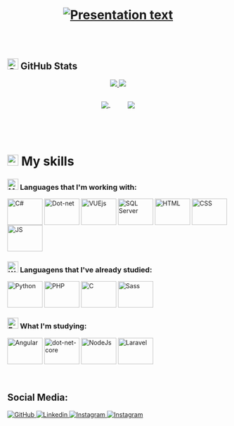 <h1 align=center>
  <a href="https://git.io/typing-svg">
    <img src="https://readme-typing-svg.demolab.com?font=Press+Start+2P&duration=3200&pause=800&color=5FABEE&background=03031400&center=true&size=23&vCenter=true&width=870&lines=Hello+World!;I'm+Thales+Davi;System+Development+Student;Currently+focused+on+web+development" alt="Presentation text" />
  </a>
</h1>

<br><br>

<h2 align=left><img src="https://raw.githubusercontent.com/Tarikul-Islam-Anik/Animated-Fluent-Emojis/master/Emojis/Objects/Chart%20Increasing.png" alt="Chart Increasing" width="25" height="25" /> GitHub Stats</h2>
<div align=center>
  <a href="https://git.io/streak-stats" title="Go to source">
    <img src="https://streak-stats.demolab.com?user=ThalesDaviSouza&theme=holi-theme&hide_border=true"/>
  </a>
  <a href="https://github.com/anuraghazra/github-readme-stats" title="Go to source">
    <img src="https://github-readme-stats.vercel.app/api?username=ThalesDaviSouza&theme=holi&hide_border=true&rank_icon=github" />
  </a>
</div>

## 

<div align=center>
  <a href="https://github.com/anuraghazra/github-readme-stats" title="Go to source">
    <img align=center src="https://github-readme-stats.vercel.app/api/top-langs/?username=ThalesDaviSouza&theme=holi&hide_border=true&layout=donut-vertical" />
  </a>
  &nbsp &nbsp &nbsp &nbsp &nbsp
  <a href="https://github.com/anuraghazra/github-readme-stats" title="Go to source">
    <img align=center src="https://github-readme-stats.vercel.app/api/top-langs/?username=ThalesDaviSouza&theme=holi&hide_border=true" />
  </a>
</div>

##

<br>
<br>

<h1 align=left><img src="https://raw.githubusercontent.com/Tarikul-Islam-Anik/Animated-Fluent-Emojis/master/Emojis/Smilies/Smiling%20Face%20with%20Sunglasses.png" alt="Smiling Face with Sunglasses" width="25" height="25" /> My skills</h1>

<h3><img src="https://raw.githubusercontent.com/Tarikul-Islam-Anik/Animated-Fluent-Emojis/master/Emojis/People/Man%20Office%20Worker.png" alt="Man Office Worker" width="25" height="25" /> Languages that I'm working with:</h3>
<div align=left style="display: inline_block;">
    <img title="C#" align=center height=60 width=80 src="https://cdn.jsdelivr.net/gh/devicons/devicon/icons/csharp/csharp-original.svg" />
    <img title="Dot-net" align=center height=60 width=80 src="https://cdn.jsdelivr.net/gh/devicons/devicon/icons/dot-net/dot-net-plain-wordmark.svg" />
    <img title="VUEjs" align=center height=60 width=80 src="https://cdn.jsdelivr.net/gh/devicons/devicon/icons/vuejs/vuejs-original.svg" />
    <img title="SQL Server" align=center height=60 width=80 src="https://cdn.jsdelivr.net/gh/devicons/devicon/icons/microsoftsqlserver/microsoftsqlserver-plain-wordmark.svg" />
    <img title="HTML" align=center height=60 width=80 src="https://cdn.jsdelivr.net/gh/devicons/devicon/icons/html5/html5-original.svg" />
    <img title="CSS" align=center height=60 width=80 src="https://cdn.jsdelivr.net/gh/devicons/devicon/icons/css3/css3-original.svg" />
    <img title="JS" align=center height=60 width=80 src="https://cdn.jsdelivr.net/gh/devicons/devicon/icons/javascript/javascript-original.svg" />
</div>

<h3><img src="https://raw.githubusercontent.com/Tarikul-Islam-Anik/Animated-Fluent-Emojis/master/Emojis/Hand%20gestures/Writing%20Hand.png" alt="Writing Hand" width="25" height="25" /> Languagens that I've already studied:</h3>
<div align=left>
    <img title="Python" align=center height=60 width=80 src="https://cdn.jsdelivr.net/gh/devicons/devicon/icons/python/python-original.svg" />
    <img title="PHP" align=center height=60 width=80 src="https://cdn.jsdelivr.net/gh/devicons/devicon/icons/php/php-original.svg" />
    <img title="C" align=center height=60 width=80 src="https://cdn.jsdelivr.net/gh/devicons/devicon/icons/c/c-original.svg" />
    <img title="Sass" align=center height=60 width=80 src="https://cdn.jsdelivr.net/gh/devicons/devicon/icons/sass/sass-original.svg" />
</div>

<h3><img src="https://raw.githubusercontent.com/Tarikul-Islam-Anik/Animated-Fluent-Emojis/master/Emojis/Smilies/Face%20with%20Monocle.png" alt="Face with Monocle" width="25" height="25" /> What I'm studying:</h3>
<div align=left>
    <img title="Angular" align=center height=60 width=80 src="https://cdn.jsdelivr.net/gh/devicons/devicon/icons/angularjs/angularjs-original.svg" />
    <img title="dot-net-core" align=center height=60 width=80 src="https://cdn.jsdelivr.net/gh/devicons/devicon/icons/dotnetcore/dotnetcore-original.svg" />
    <img title="NodeJs" align=center height=60 width=80 src="https://cdn.jsdelivr.net/gh/devicons/devicon/icons/nodejs/nodejs-original-wordmark.svg" />
    <img title="Laravel" align=center height=60 width=80 src="https://cdn.jsdelivr.net/gh/devicons/devicon/icons/laravel/laravel-plain-wordmark.svg" />
</div>
<br>
<br>


## Social Media:

<a href="https://github.com/ThalesDaviSouza">
  <img src=https://img.shields.io/badge/github-%2324292e.svg?&style=for-the-badge&logo=github&logoColor=white alt=GitHub title=Github />
</a>
<a href="https://linkedin.com/in/thales-davi-de-souza-6b1710254/">
  <img src=https://img.shields.io/badge/linkedin-%230077B5.svg?style=for-the-badge&logo=linkedin&logoColor=white alt=Linkedin title=Linkedin />
</a>
<a href="https://instagram.com/thaleswithth/">
  <img src=https://img.shields.io/badge/Instagram-%23E4405F.svg?style=for-the-badge&logo=Instagram&logoColor=white alt=Instagram title=Instagram />
</a>
<a href = "mailto:thalesdavisoul@gmail.com">
  <img src=https://img.shields.io/badge/Gmail-D14836?style=for-the-badge&logo=gmail&logoColor=white alt=Instagram title=Instagram />
</a>
